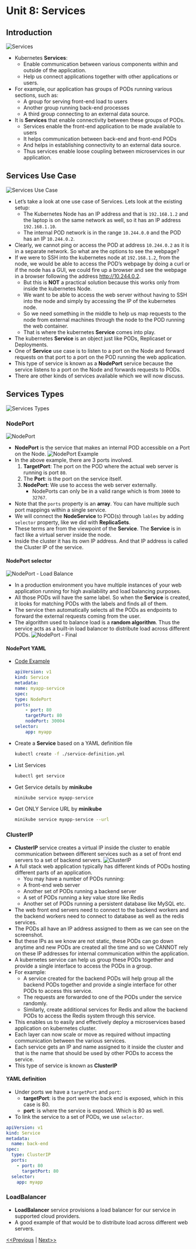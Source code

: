 # Unit 8: Services
## Introduction
![Services](./images/services-01.jpg)
* Kubernetes **Services**:
    * Enable communication between various components within and outside of the application.
    * Help us connect applications together with other applications or users.
* For example, our application has groups of PODs running various sections, such as:
    * A group for serving front-end load to users
    * Another group running back-end processes
    * A third group connecting to an external data source.
* It is **Services** that enable connectivity between these groups of PODs.
    * Services enable the front-end application to be made available to users
    * It helps communication between back-end and front-end PODs
    * And helps in establishing connectivity to an external data source.
    * Thus services enable loose coupling between microservices in our application.
## Services Use Case
![Services Use Case](./images/services-02.jpg)
* Let’s take a look at one use case of Services. Lets look at the existing setup:
    * The Kubernetes Node has an IP address and that is `192.168.1.2` and the laptop is on the same network as well, so it has an IP address `192.168.1.10`.
    * The internal POD network is in the range `10.244.0.0` and the POD has an IP `10.244.0.2`. 
* Clearly, we cannot ping or access the POD at address `10.244.0.2` as it is in a separate network. So what are the options to see the webpage?
* If we were to SSH into the kubernetes node at `192.168.1.2`, from the node, we would be able to access the POD’s webpage by doing a curl or if the node has a GUI, we could fire up a browser and see the webpage in a browser following the address http://10.244.0.2.
    * But this is **NOT** a practical solution because this works only from inside the kubernetes Node.
    * We want to be able to access the web server without having to SSH into the node and simply by accessing the IP of the kubernetes node.
    * So we need something in the middle to help us map requests to the node from external machines through the node to the POD running the web container.
    * That is where the kubernetes **Service** comes into play.
* The kubernetes **Service** is an object just like PODs, Replicaset or Deployments.
* One of **Service** use case is to listen to a port on the Node and forward requests on that port to a port on the POD running the web application.
* This type of service is known as a **NodePort** service because the service listens to a port on the Node and forwards requests to PODs. 
* There are other kinds of services available which we will now discuss.
## Services Types
![Services Types](./images/services-types.jpg)
### NodePort
![NodePort](./images/node-port-01.jpg)
* **NodePort** is the service that makes an internal POD accessible on a Port on the Node.
![NodePort Example](./images/node-port-02.jpg)
* In the above example, there are 3 ports involved.
    1. **TargetPort**: The port on the POD where the actual web server is running is port `80`.
    2. The **Port**: is the port on the service itself.
    3. **NodePort**: We use to access the web server externally.
        * NodePorts can only be in a valid range which is from `30000` to `32767`.
* Note that the `ports` property is an **array**. You can have multiple such port mappings within a single service.
* We will connect the **NodeService** to POD(s) through `lables` by adding `selector` property, like we did with **ReplicaSets**.
* These terms are from the viewpoint of the **Service**. The **Service** is in fact like a virtual server inside the node.
* Inside the cluster it has its own IP address. And that IP address is called the Cluster IP of the service.

#### NodePort selector
![NodePort - Load Balance](./images/node-port-03.jpg)
* In a production environment you have multiple instances of your web application running for high availability and load balancing purposes.
* All those PODs will have the same label. So when the **Service** is created, it looks for matching PODs with the labels and finds all of them.
* The service then automatically selects all the PODs as endpoints to forward the external requests coming from the user.
* The algorithm used to balance load is a **random algorithm**. Thus the service acts as a built-in load balancer to distribute load across different PODs.
![NodePort - Final](./images/node-port-04.jpg)

#### NodePort YAML
* [Code Example](./code-examples/NodePort/service-definition.yml)
    ```yml
    apiVersion: v1
    kind: Service
    metadata:
    name: myapp-service
    spec:
    type: NodePort
    ports:
        - port: 80
        targetPort: 80
        nodePort: 30004
    selector:
        app: myapp
    ```
* Create a **Service** based on a YAML definition file
    ```bash
    kubectl create -f ./service-definition.yml
    ```
* List Services
    ```bash
    kubectl get service
    ```
* Get Service details by **minikube**
    ```bash
    minikube service myapp-service
    ```
* Get ONLY Service URL by **minikube**
    ```bash
    minikube service myapp-service --url
    ```
### ClusterIP
* **ClusterIP** service creates a virtual IP inside the cluster to enable communication between different services such as a set of front end servers to a set of backend servers.
![ClusterIP](./images/cluster-ip.jpg)
* A full stack web application typically has different kinds of PODs hosting different parts of an application.
    * You may have a number of PODs running:
    * A front-end web server
    * Another set of PODs running a backend server
    * A set of PODs running a key value store like Redis
    * Another set of PODs running a persistent database like MySQL etc.
* The web front end servers need to connect to the backend workers and the backend workers need to connect to database as well as the redis services.
* The PODs all have an IP address assigned to them as we can see on the screenshot.
* But these IPs as we know are not static, these PODs can go down anytime and new PODs are created all the time and so we CANNOT rely on these IP addresses for internal communication within the application.
* A kubernetes service can help us group these PODs together and provide a single interface to access the PODs in a group.
* For example:
    * A service created for the backend PODs will help group all the backend PODs together and provide a single interface for other PODs to access this service.
    * The requests are forwarded to one of the PODs under the service randomly.
    * Similarly, create additional services for Redis and allow the backend PODs to access the Redis system through this service.
* This enables us to easily and effectively deploy a microservices based application on kubernetes cluster.
* Each layer can now scale or move as required without impacting communication between the various services.
* Each service gets an IP and name assigned to it inside the cluster and that is the name that should be used by other PODs to access the service.
* This type of service is known as **ClusterIP**
#### YAML definition
* Under ports we have a `targetPort` and `port`:
    * **targetPort**: is the port were the back end is exposed, which in this case is 80.
    * **port**: is where the service is exposed. Which is 80 as well.
 * To link the service to a set of PODs, we use `selector`.
```yml
apiVersion: v1
kind: Service
metadata:
  name: back-end
spec:
  type: ClusterIP
  ports:
    - port: 80
      targetPort: 80
  selector:
    app: myapp
```

### LoadBalancer
* **LoadBalancer** service provisions a load balancer for our service in supported cloud providers.
* A good example of that would be to distribute load across different web servers.

[<<Previous](../unit07-k8s-networking/README.md) | [Next>>]()